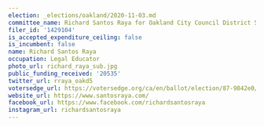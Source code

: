 ```yaml
---
election: _elections/oakland/2020-11-03.md
committee_name: Richard Santos Raya for Oakland City Council District 5 2020
filer_id: '1429104'
is_accepted_expenditure_ceiling: false
is_incumbent: false
name: Richard Santos Raya
occupation: Legal Educator
photo_url: richard_raya_sub.jpg
public_funding_received: '20535'
twitter_url: rraya_oakd5
votersedge_url: https://votersedge.org/ca/en/ballot/election/87-9842e0/address/null/zip/94610/contests/contest/21268/candidate/151399
website_url: https://www.santosraya.com/
facebook_url: https://www.facebook.com/richardsantosraya
instagram_url: richardsantosraya
---
```

